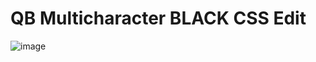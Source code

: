 # QB Multicharacter BLACK CSS Edit

![image](https://cdn.discordapp.com/attachments/853656544359743499/1282920000935690262/SDASAD.PNG?ex=66fccb5b&is=66fb79db&hm=f4d54db5e4fc16d9c924b2a66bc07db686006069a27a9ee91d39cb0fd3849e61&)
